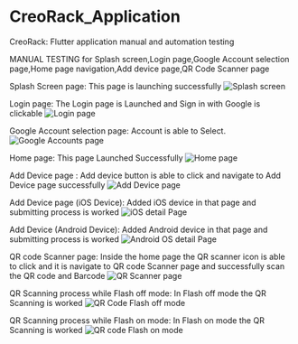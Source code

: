 # CreoRack_Application
CreoRack: Flutter application manual and automation testing

MANUAL TESTING for Splash screen,Login page,Google Account selection page,Home page navigation,Add device page,QR Code Scanner page

Splash Screen page:
This page is launching successfully
![Splash screen](https://github.com/user-attachments/assets/492db537-605e-4f61-b210-591054ff318f)

Login page:
The Login page is Launched and Sign in with Google is clickable 
![Login page](https://github.com/user-attachments/assets/15ae57e0-dd87-4baf-8bd4-13b995ddcd62)


Google Account selection page:
Account is able to Select.
![Google Accounts page](https://github.com/user-attachments/assets/787000c5-1b1e-41fc-86fa-371d4449edd8)

Home page:
This page Launched Successfully 
![Home page](https://github.com/user-attachments/assets/e57a40ad-a9ed-47c0-a0f1-1691be9b4b81)

Add Device page :
Add device button is able to click and navigate to Add Device page successfully
![Add Device page](https://github.com/user-attachments/assets/bbce5b21-c274-4bc8-b42f-a89600d94355)

Add Device page (iOS Device):
Added iOS device in that page and submitting process is worked
![iOS detail Page](https://github.com/user-attachments/assets/fbd9b42b-fcfd-4fac-9b65-56498286f86f)

Add Device (Android Device):
Added Android device in that page and submitting process is worked
![Android OS detail Page](https://github.com/user-attachments/assets/d5d2dde9-2d3c-441b-b625-1a1a3b95de1e)

QR code Scanner page:
Inside the home page the QR scanner icon is able to click and it is navigate to QR code Scanner page
and successfully scan the QR code and Barcode
![QR Scanner page](https://github.com/user-attachments/assets/118938dd-4f6b-465b-a724-00ee6d215fab)

QR Scanning process while Flash off mode:
In Flash off mode the QR Scanning is worked 
![QR Code Flash off mode](https://github.com/user-attachments/assets/c75cc8fe-da1b-4979-aa5b-ab8e54081867)

QR Scanning process while Flash on mode:
In Flash on mode the QR Scanning is worked 
![QR code Flash on mode](https://github.com/user-attachments/assets/8f68c959-8138-4562-98be-bd3eb8b9ba1f)

